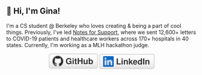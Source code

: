 ## 👋 Hi, I'm Gina!

I'm a CS student @ Berkeley who loves creating & being a part of cool things.
Previously, I've led [Notes for Support](https://www.notesforsupport.org/), where we sent 12,600+ letters to COVID-19 patients and healthcare workers across 170+ hospitals in 40 states.
Currently, I'm working as a MLH hackathon judge.


<p align="center">
	<a href="https://github.com/amazihue"><img src="imgs/github.svg" alt="GitHub"></a>
	<a href="https://www.linkedin.com/in/gina-c-4bab4618a/"><img src="imgs/linkedin.svg" alt="LinkedIn"></a>
</p>
